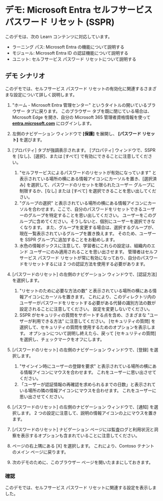 <!---
---
デモ: タイトル: 'Microsoft Entra のセルフサービス パスワード リセット (SSPR)' ラーニング パス/モジュール/ユニット: 'ラーニング パス: Microsoft Entra の機能について説明する; モジュール 2: Microsoft Entra ID の認証機能について説明する; ユニット 4: セルフサービス パスワード リセットについて説明する'
---
--->

# デモ: Microsoft Entra セルフサービス パスワード リセット (SSPR)

このデモは、次の Learn コンテンツに対応しています。

- ラーニング パス: Microsoft Entra の機能について説明する
- モジュール: Microsoft Entra ID の認証機能について説明する
- ユニット: セルフサービス パスワード リセットについて説明する

## デモ シナリオ

このデモでは、セルフサービス パスワード リセットの有効化に関連するさまざまな設定について詳しく説明します。

1. "ホーム - Microsoft Entra 管理センター" というタイトルの開いているブラウザー タブに戻ります。  このブラウザー タブを既に閉じている場合は、Microsoft Edge を開き、自分の Microsoft 365 管理者資格情報を使って **[entra.microsoft.com](https://entra.microsoft.com)** にログインします。

1. 左側のナビゲーション ウィンドウで **[保護]** を展開し、 **[パスワード リセット]** を選びます。

1. [プロパティ] タブが強調表示されます。  [プロパティ] ウィンドウで、SSPR を [なし]、[選択]、または [すべて] で有効にできることに注意してください。
    1. "セルフサービスによるパスワードのリセットが有効になっています" と表示されている場所の横にある情報アイコンにカーソルを置き、[選択済み] を選択して、パスワードのリセットを限られたユーザー グループに制限するか、[なし] または [すべて] を選択できることを思い出してください。
    1. "グループの選択" と表示されている場所の横にある情報アイコンにカーソルを合わせます。ここで、自分のパスワードをリセットできるユーザーのグループを特定することを思い出してください。   ユーザーをこのグループに含めてください。そうしないと、個別にユーザーを選択できなくなります。  また、グループを変更する場合は、選択するグループが、現在一覧表示されているグループを置き換えます。  そのため、ユーザーを SSPR グループに追加することをお勧めします。
    1. 水色の情報ボックスに注意して、学習者にこれらの設定は、組織内のエンド ユーザーにのみ適用されることを思い出させます。 管理者はセルフサービス パスワード リセットが常に有効になっており、自分のパスワードをリセットするには 2 つの認証方法を使用する必要があります。

1. [パスワードのリセット] の左側のナビゲーション ウィンドウで、[認証方法] を選択します。
    1. "リセットのために必要な方法の数" と表示されている場所の横にある情報アイコンにカーソルを置きます。  これにより、このディレクトリ内のユーザーがパスワードをリセットする必要がある代替の識別方法の数が設定されることに注意してください。   設定を変更しないでください。
    1. SSPR がセキュリティの質問をサポートする点を含め、さまざまな "ユーザーが利用できる方法" に注意してください。 [セキュリティの質問] を選択して、セキュリティの質問を使用するためのオプションを表示します。 オプションについて説明し終えたら、戻って [セキュリティの質問] を選択し、チェックマークをオフにします。

1. [パスワードのリセット] の左側のナビゲーション ウィンドウで、[登録] を選択します。
    1. "サインイン時にユーザーの登録を要求" と表示されている場所の横にある情報アイコンにマウスを合わせます。   これをユーザーに思い出させてください。  
    1. 「ユーザーが認証情報の再確認を求められるまでの日数」と表示されている場所の隣の情報アイコンにマウスを合わせます。   これをユーザーに思い出させてください。  

1. [パスワードのリセット] の左側のナビゲーション ウィンドウで、[通知] を選択します。  2 つの設定に注意して、説明の情報アイコンの上にマウスを置きます。

1. [パスワードのリセット] ナビゲーション ページには監査ログと利用状況と洞察を表示するオプションも含まれていることに注意してください。

1. ページの右上隅にある [X] を選択します。 これにより、Contoso テナントのメイン ページに戻ります。

1. 次のデモのために、このブラウザー ページを開いたままにしておきます。

### 確認

このデモでは、セルフサービス パスワード リセットに関連する設定を表示しました。
